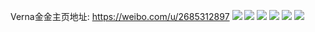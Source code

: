 Verna金金主页地址: https://weibo.com/u/2685312897 
![](https://wx4.sinaimg.cn/mw2000/a00e9f81gy1h92oiv1hxzj22802ype83.jpg) 
![](https://wx4.sinaimg.cn/mw2000/a00e9f81gy1h92oiwy9ljj22802yohdu.jpg) 
![](https://wx4.sinaimg.cn/mw2000/a00e9f81gy1h92oiyg1psj22802yohdu.jpg) 
![](https://wx4.sinaimg.cn/mw2000/a00e9f81gy1h8mh260yyzj22c0340qv5.jpg) 
![](https://wx4.sinaimg.cn/mw2000/a00e9f81gy1h81dx83oiwj22802yo1kz.jpg) 
![](https://wx4.sinaimg.cn/mw2000/a00e9f81gy1h81dxl9of1j22c0340hdu.jpg) 
